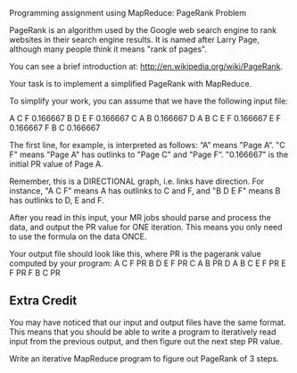 Programming assignment using MapReduce: PageRank Problem

PageRank is an algorithm used by the Google web search engine to rank websites in their search engine results. It is named after Larry
Page, although many people think it means "rank of pages".

You can see a brief introduction at: http://en.wikipedia.org/wiki/PageRank.

Your task is to implement a simplified PageRank with MapReduce.

To simplify your work, you can assume that we have the following input file:

A C F 0.166667
B D E F 0.166667
C A B 0.166667
D A B C E F 0.166667
E F 0.166667
F B C 0.166667

The first line, for example, is interpreted as follows:
“A” means "Page A“.
"C F" means "Page A" has outlinks to "Page C" and "Page F“.
"0.166667" is the initial PR value of Page A.

Remember, this is a DIRECTIONAL graph, i.e. links have direction. For instance, "A C F" means A has outlinks to C and F, and "B D E F"
means B has outlinks to D, E and F.

After you read in this input, your MR jobs should parse and process the data, and output the PR value for ONE iteration. This means you only
need to use the formula on the data ONCE.

Your output file should look like this, where PR is the pagerank value computed by your program:
A C F PR
B D E F PR
C A B PR
D A B C E F PR
E F PR
F B C PR

Extra Credit
--------------
You may have noticed that our input and output files have the same format. This means that you should be able to write a program to
iteratively read input from the previous output, and then figure out the next step PR value.

Write an iterative MapReduce program to figure out PageRank of 3 steps.